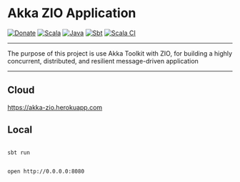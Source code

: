 # Akka ZIO Application

[![Donate](https://img.shields.io/badge/donate-PayPal-green.svg?logo=paypal)](https://www.paypal.com/cgi-bin/webscr?cmd=_donations&business=HE7K7HLJJBVWN&currency_code=EUR&source=url)
[![Scala](https://img.shields.io/badge/scala-2.13.5-red.svg?logo=scala&logoColor=red)](https://github.com/scala/scala/releases)
[![Java](https://img.shields.io/badge/jdk-15.0.1-orange.svg?logo=java&logoColor=white)](https://www.oracle.com/technetwork/java/javase/11all-relnotes-5013287.html)
[![Sbt](https://img.shields.io/badge/sbt-1.4.7-blue.svg?logo=sbt)](https://github.com/sbt/sbt/releases)
[![Scala CI](https://github.com/mvillafuertem/akka-zio/workflows/scalaci/badge.svg)](https://github.com/mvillafuertem/akka-zio/actions?query=workflow%3A%22scalaci%22)

****

The purpose of this project is use Akka Toolkit with ZIO, 
for building a highly concurrent, distributed, and resilient message-driven application

****

## Cloud

https://akka-zio.herokuapp.com

## Local

```shell script

sbt run

```


```shell script

open http://0.0.0.0:8080

```

